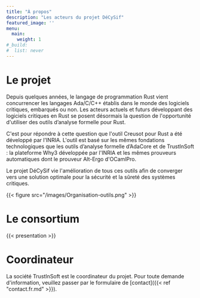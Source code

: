 ```yaml
---
title: "À propos"
description: "Les acteurs du projet DéCySif"
featured_image: ''
menu:
  main:
    weight: 1
#_build:
#  list: never
---
```


# Le projet

Depuis quelques années, le langage de programmation Rust vient concurrencer les
langages Ada/C/C++ établis dans le monde des logiciels critiques, embarqués ou
non. Les acteurs actuels et futurs développant des
logiciels critiques en Rust se posent désormais la question de l'opportunité
d'utiliser des outils d’analyse formelle pour Rust.

C'est pour répondre à cette question que l'outil Creusot pour Rust a été
développé par l'INRIA. L'outil est basé sur les mêmes fondations technologiques
que les outils d’analyse formelle d’AdaCore et de TrustInSoft : la plateforme
Why3 développée par l'INRIA et les mêmes prouveurs automatiques dont le
prouveur Alt-Ergo d'OCamlPro.

Le projet DéCySif vie l'amélioration de tous ces outils afin de converger vers
une solution optimale pour la sécurité et la sûreté des systèmes critiques.

{{< figure src="/images/Organisation-outils.png" >}}

# Le consortium

{{< presentation >}}

# Coordinateur

La société TrustInSoft est le coordinateur du projet. Pour toute demande
d'information, veuillez passer par le formulaire de
[contact]({{< ref "contact.fr.md" >}}).

